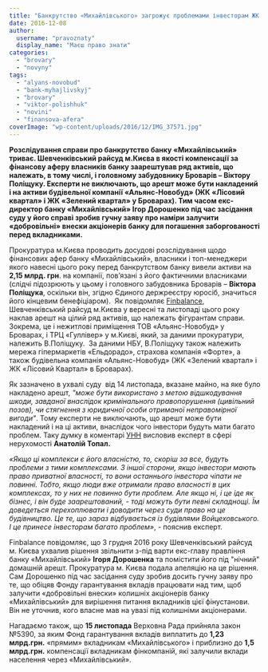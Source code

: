 ```yaml
---
title: "Банкрутство «Михайлівського» загрожує проблемами інвесторам ЖК \"Лісовий квартал\" та \"Зелений квартал\" у Броварах, - експерт"
date: 2016-12-08
author: 
  username: "pravoznaty"
  display_name: "Маєш право знати"
categories: 
  - "brovary"
  - "novyny"
tags: 
  - "alyans-novobud"
  - "bank-myhajlivskyj"
  - "brovary"
  - "viktor-polishhuk"
  - "novini"
  - "finansova-afera"
coverImage: "wp-content/uploads/2016/12/IMG_37571.jpg"
---
```


**Розслідування справи про банкрутство банку «Михайлівський» триває. Шевченківський райсуд м.Києва в якості компенсації за фінансову аферу власників банку заарештував ряд активів, що належать, в тому числі, і головному забудовнику Броварів – Віктору Поліщуку. Експерти не виключають, що арешт може бути накладений і на активи будівельної компанії «Альянс-Новобуд» (ЖК «Лісовий квартал» і ЖК «Зелений квартал» у Броварах). Тим часом екс-директор банку «Михайлівський» Ігор Дорошенко під час засідання суду у його справі зробив гучну заяву про наміри залучити «добровільні» внески акціонерів банку для погашення заборгованості перед вкладниками.**

Прокуратура м.Києва проводить досудові розслідування щодо фінансових афер банку «Михайлівський», власники і топ-менеджери якого навесні цього року перед банкрутством банку вивели активи на **2,15 млрд. грн**. на компанії, пов’язані з його фактичними власниками (слідчі підозрюють у цьому і головного забудовника Броварів – **Віктора Поліщука**, оскільки він, згідно Єдиного держреєстру юросіб, значиться його кінцевим бенефіціаром).  Як повідомляє [Finbalance](http://finbalance.com.ua/news/Doroshenko-khay-eks-aktsioneri-Mikhaylivskoho-dobrovilno-povernut-koshti-vkladnikam), Шевченківський райсуд м.Києва у вересні та листопаді цього року наклав арешт на цілий ряд активів, що належать фігурантам справи. Зокрема, це і нежитлові приміщення ТОВ «Альянс-Новобуд» у Броварах, і ТРЦ «Гуллівер» у м.Києві, який, за даними прокуратури, належить В.Поліщуку.  За даними НБУ, В.Поліщуку також належить мережа гіпермаркетів «Ельдорадо», страхова компанія «Форте», а також будівельна компанія «Альянс-Новобуд» (ЖК «Зелений квартал» і ЖК «Лісовий Квартал» в Броварах).

Як зазначено в ухвалі суду  від 14 листопада, вказане майно, на яке було накладено арешт, _"може бути використано з метою відшкодування шкоди, завданої внаслідок кримінального правопорушення (цивільний позов), чи стягнення з юридичної особи отриманої неправомірної вигоди"_. Тому експерти не виключають, що арешт може бути накладений і на ці активи, внаслідок чого інвестори будуть мати багато проблем. Таку думку в коментарі [УНН](http://www.unn.com.ua/ru/news/1624564-vkladati-koshti-v-zhitlovi-kompleksi-vlasnika-banku-mikhaylivskiy-rizikovano-ekspert) висловив експерт в сфері нерухомості **Анатолій Топал.**

_«Якщо ці комплекси є його власністю, то, скоріш за все, будуть проблеми з тими комплексами. З іншої сторони, якщо інвестори мають право приватної власності, то вони останнього інвестора чіпати не повинні. Тобто, якщо люди вже отримали право власності в цих комплексах, то у них не повинно бути проблем. Але якщо ні, і це іде як бізнес, і він буде заарештований, - тоді можуть бути певні складнощі. Їм доведеться перехоплювати і доводити через суди право на це будівництво. Це те, що зараз відбувається із будівлями Войцеховського. І це принесе інвесторам багато проблем»_, - пояснив експерт.

Finbalance повідомляє, що 3 грудня 2016 року Шевченківський райсуд м. Києва ухвалив рішення звільнити з-під варти екс-главу правління банку «Михайлівський» **Ігоря Дорошенка** та помістити його під "нічний" домашній арешт. Прокуратура м. Києва подала апеляцію на це рішення. Сам Дорошенко під час засідання суду зробив досить гучну заяву про те, що обіцяв Фонду гарантування вкладів працювати над тим, щоб залучити «добровільні внески» колишніх акціонерів банку «Михайлівський» для вирішення питання вкладників цієї фінустанови. Він не уточнив, кого власне мав на увазі під колишніми акціонерами.

Нагадаємо також, що **15 листопада** Верховна Рада прийняла закон №5390, за яким Фонд гарантування вкладів виплатить до **1,23** **млрд.грн.** «прямим» вкладникам «Михайлівського» і приблизно до **1,5 млрд.грн.** компенсації вкладникам фінкомпаній, які залучили вклади населення через «Михайлівський».
